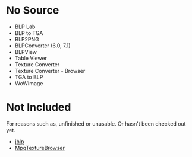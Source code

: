 # No Source
* BLP Lab
* BLP to TGA
* BLP2PNG
* BLPConverter (6.0, 7.1)
* BLPView
* Table Viewer
* Texture Converter
* Texture Converter - Browser
* TGA to BLP
* WoWImage

# Not Included
For reasons such as, unfinished or unusable. Or hasn't been checked out yet.

* [jblp](https://github.com/peq/jblp)
* [MpqTextureBrowser](https://github.com/Crigges/MpqTextureBrowser)